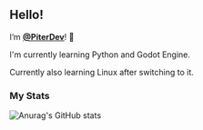 ## Hello!
I’m [**@PiterDev**](https://github.com/PiterDev)! 👋 

I'm currently learning Python and Godot Engine.

Currently also learning Linux after switching to it.

### My Stats
![Anurag's GitHub stats](https://github-readme-stats.vercel.app/api?username=PiterDev&show_icons=true&theme=gruvbox)

<!---
PewolfP/PewolfP is a ✨ special ✨ repository because its `README.md` (this file) appears on your GitHub profile.
You can click the Preview link to take a look at your changes.
--->
